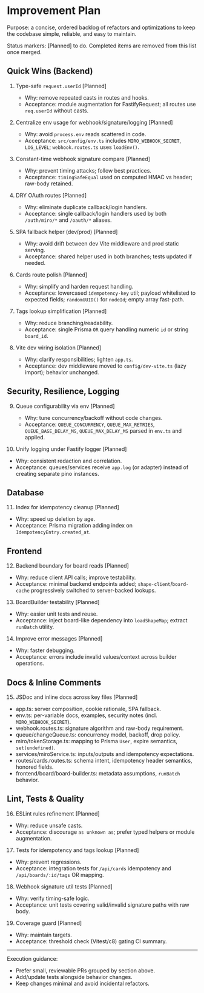 # Improvement Plan

Purpose: a concise, ordered backlog of refactors and optimizations to keep the codebase simple, reliable, and easy to maintain.

Status markers: [Planned] to do. Completed items are removed from this list once merged.

## Quick Wins (Backend)

1. Type-safe `request.userId` [Planned]
    - Why: remove repeated casts in routes and hooks.
    - Acceptance: module augmentation for FastifyRequest; all routes use `req.userId` without casts.

2. Centralize env usage for webhook/signature/logging [Planned]
    - Why: avoid `process.env` reads scattered in code.
    - Acceptance: `src/config/env.ts` includes `MIRO_WEBHOOK_SECRET`, `LOG_LEVEL`; `webhook.routes.ts` uses `loadEnv()`.

3. Constant-time webhook signature compare [Planned]
    - Why: prevent timing attacks; follow best practices.
    - Acceptance: `timingSafeEqual` used on computed HMAC vs header; raw-body retained.

4. DRY OAuth routes [Planned]
    - Why: eliminate duplicate callback/login handlers.
    - Acceptance: single callback/login handlers used by both `/auth/miro/*` and `/oauth/*` aliases.

5. SPA fallback helper (dev/prod) [Planned]
    - Why: avoid drift between dev Vite middleware and prod static serving.
    - Acceptance: shared helper used in both branches; tests updated if needed.

6. Cards route polish [Planned]
    - Why: simplify and harden request handling.
    - Acceptance: lowercased `idempotency-key` util; payload whitelisted to expected fields; `randomUUID()` for `nodeId`; empty array fast-path.

7. Tags lookup simplification [Planned]
    - Why: reduce branching/readability.
    - Acceptance: single Prisma `OR` query handling numeric `id` or string `board_id`.

8. Vite dev wiring isolation [Planned]
    - Why: clarify responsibilities; lighten `app.ts`.
    - Acceptance: dev middleware moved to `config/dev-vite.ts` (lazy import); behavior unchanged.

## Security, Resilience, Logging

9. Queue configurability via env [Planned]
    - Why: tune concurrency/backoff without code changes.
    - Acceptance: `QUEUE_CONCURRENCY`, `QUEUE_MAX_RETRIES`, `QUEUE_BASE_DELAY_MS`, `QUEUE_MAX_DELAY_MS` parsed in `env.ts` and applied.

10. Unify logging under Fastify logger [Planned]

- Why: consistent redaction and correlation.
- Acceptance: queues/services receive `app.log` (or adapter) instead of creating separate pino instances.

## Database

11. Index for idempotency cleanup [Planned]

- Why: speed up deletion by age.
- Acceptance: Prisma migration adding index on `IdempotencyEntry.created_at`.

## Frontend

12. Backend boundary for board reads [Planned]

- Why: reduce client API calls; improve testability.
- Acceptance: minimal backend endpoints added; `shape-client`/`board-cache` progressively switched to server-backed lookups.

13. BoardBuilder testability [Planned]

- Why: easier unit tests and reuse.
- Acceptance: inject board-like dependency into `loadShapeMap`; extract `runBatch` utility.

14. Improve error messages [Planned]

- Why: faster debugging.
- Acceptance: errors include invalid values/context across builder operations.

## Docs & Inline Comments

15. JSDoc and inline docs across key files [Planned]

- app.ts: server composition, cookie rationale, SPA fallback.
- env.ts: per-variable docs, examples, security notes (incl. `MIRO_WEBHOOK_SECRET`).
- webhook.routes.ts: signature algorithm and raw-body requirement.
- queue/changeQueue.ts: concurrency model, backoff, drop policy.
- miro/tokenStorage.ts: mapping to Prisma `User`, expire semantics, `set(undefined)`.
- services/miroService.ts: inputs/outputs and idempotency expectations.
- routes/cards.routes.ts: schema intent, idempotency header semantics, honored fields.
- frontend/board/board-builder.ts: metadata assumptions, `runBatch` behavior.

## Lint, Tests & Quality

16. ESLint rules refinement [Planned]

- Why: reduce unsafe casts.
- Acceptance: discourage `as unknown as`; prefer typed helpers or module augmentation.

17. Tests for idempotency and tags lookup [Planned]

- Why: prevent regressions.
- Acceptance: integration tests for `/api/cards` idempotency and `/api/boards/:id/tags` OR mapping.

18. Webhook signature util tests [Planned]

- Why: verify timing-safe logic.
- Acceptance: unit tests covering valid/invalid signature paths with raw body.

19. Coverage guard [Planned]

- Why: maintain targets.
- Acceptance: threshold check (Vitest/c8) gating CI summary.

---

Execution guidance:

- Prefer small, reviewable PRs grouped by section above.
- Add/update tests alongside behavior changes.
- Keep changes minimal and avoid incidental refactors.
